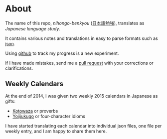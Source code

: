 # About

The name of this repo, *nihongo-benkyou* ([日本語](http://tangorin.com/general/%E6%97%A5%E6%9C%AC%E8%AA%9E)[勉強](http://tangorin.com/general/%E5%8B%89%E5%BC%B7)), translates as *Japanese language study*.

It contains various notes and translations in easy to parse formats such as [json](http://json.org).

Using [github](https://github.com/) to track my progress is a new experiment. 

If I have made mistakes, send me a [pull request](https://help.github.com/articles/using-pull-requests/) with your corrections or clarifications.

## Weekly Calendars

At the end of 2014, I was given two weekly 2015 calendars in Japanese as gifts:

* [Kotowaza](kotowaza) or proverbs
* [Yojijukugo](yojijukugo) or four-character idioms

I have started translating each calendar into individual json files, one file per weekly entry, and I am happy to share them here.